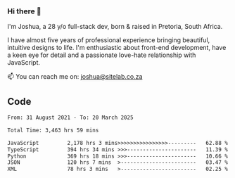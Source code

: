 ### Hi there 👋

I'm Joshua, a 28 y/o full-stack dev, born & raised in Pretoria, South Africa. 

I have almost five years of professional experience bringing beautiful, intuitive designs to life. I'm enthusiastic about front-end development, have a keen eye for detail and a passionate love-hate relationship with JavaScript.

📫 You can reach me on: joshua@sitelab.co.za

## **Code**

<!--START_SECTION:waka-->

```txt
From: 31 August 2021 - To: 20 March 2025

Total Time: 3,463 hrs 59 mins

JavaScript         2,178 hrs 3 mins>>>>>>>>>>>>>>>>---------   62.88 %
TypeScript         394 hrs 34 mins >>>----------------------   11.39 %
Python             369 hrs 18 mins >>>----------------------   10.66 %
JSON               120 hrs 7 mins  >------------------------   03.47 %
XML                78 hrs 3 mins   >------------------------   02.25 %
```

<!--END_SECTION:waka-->
